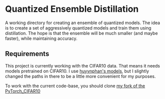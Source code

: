 # Quantized Ensemble Distillation

A working directory for creating an ensemble of quantized models.
The idea is to create a set of aggressively quantized models and train them using distillation.
The hope is that the ensemble will be much smaller (and maybe faster), while maintaining accuracy.

## Requirements

This project is currently working with the CIFAR10 data.
That means it needs models pretrained on CIFAR10.
I use [huyvnphan's models](https://github.com/huyvnphan/PyTorch_CIFAR10), but I slightly changed the paths in there to be a little more convenient for my purposes.

To work with the current code-base, you should clone [my fork of the PyTorch_CIFAR10](https://github.com/z-a-f/PyTorch_CIFAR10)
